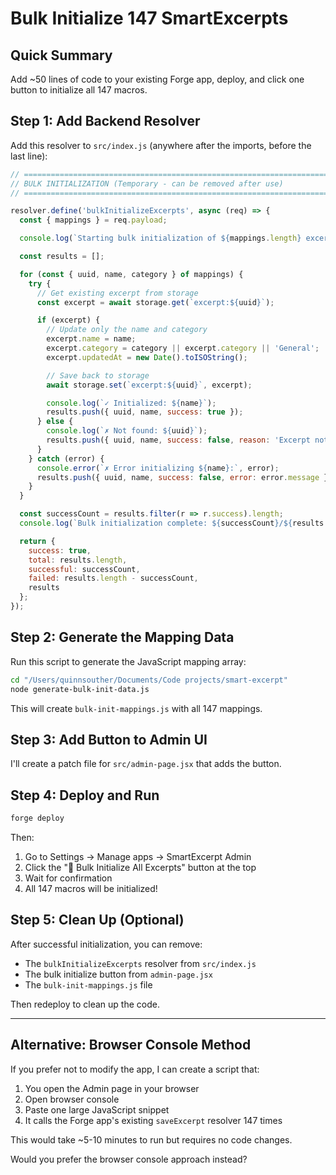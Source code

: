 # Bulk Initialize 147 SmartExcerpts

## Quick Summary
Add ~50 lines of code to your existing Forge app, deploy, and click one button to initialize all 147 macros.

## Step 1: Add Backend Resolver

Add this resolver to `src/index.js` (anywhere after the imports, before the last line):

```javascript
// ============================================================================
// BULK INITIALIZATION (Temporary - can be removed after use)
// ============================================================================

resolver.define('bulkInitializeExcerpts', async (req) => {
  const { mappings } = req.payload;

  console.log(`Starting bulk initialization of ${mappings.length} excerpts...`);

  const results = [];

  for (const { uuid, name, category } of mappings) {
    try {
      // Get existing excerpt from storage
      const excerpt = await storage.get(`excerpt:${uuid}`);

      if (excerpt) {
        // Update only the name and category
        excerpt.name = name;
        excerpt.category = category || excerpt.category || 'General';
        excerpt.updatedAt = new Date().toISOString();

        // Save back to storage
        await storage.set(`excerpt:${uuid}`, excerpt);

        console.log(`✓ Initialized: ${name}`);
        results.push({ uuid, name, success: true });
      } else {
        console.log(`✗ Not found: ${uuid}`);
        results.push({ uuid, name, success: false, reason: 'Excerpt not found in storage' });
      }
    } catch (error) {
      console.error(`✗ Error initializing ${name}:`, error);
      results.push({ uuid, name, success: false, error: error.message });
    }
  }

  const successCount = results.filter(r => r.success).length;
  console.log(`Bulk initialization complete: ${successCount}/${results.length} successful`);

  return {
    success: true,
    total: results.length,
    successful: successCount,
    failed: results.length - successCount,
    results
  };
});
```

## Step 2: Generate the Mapping Data

Run this script to generate the JavaScript mapping array:

```bash
cd "/Users/quinnsouther/Documents/Code projects/smart-excerpt"
node generate-bulk-init-data.js
```

This will create `bulk-init-mappings.js` with all 147 mappings.

## Step 3: Add Button to Admin UI

I'll create a patch file for `src/admin-page.jsx` that adds the button.

## Step 4: Deploy and Run

```bash
forge deploy
```

Then:
1. Go to Settings → Manage apps → SmartExcerpt Admin
2. Click the "🚀 Bulk Initialize All Excerpts" button at the top
3. Wait for confirmation
4. All 147 macros will be initialized!

## Step 5: Clean Up (Optional)

After successful initialization, you can remove:
- The `bulkInitializeExcerpts` resolver from `src/index.js`
- The bulk initialize button from `admin-page.jsx`
- The `bulk-init-mappings.js` file

Then redeploy to clean up the code.

---

## Alternative: Browser Console Method

If you prefer not to modify the app, I can create a script that:
1. You open the Admin page in your browser
2. Open browser console
3. Paste one large JavaScript snippet
4. It calls the Forge app's existing `saveExcerpt` resolver 147 times

This would take ~5-10 minutes to run but requires no code changes.

Would you prefer the browser console approach instead?
